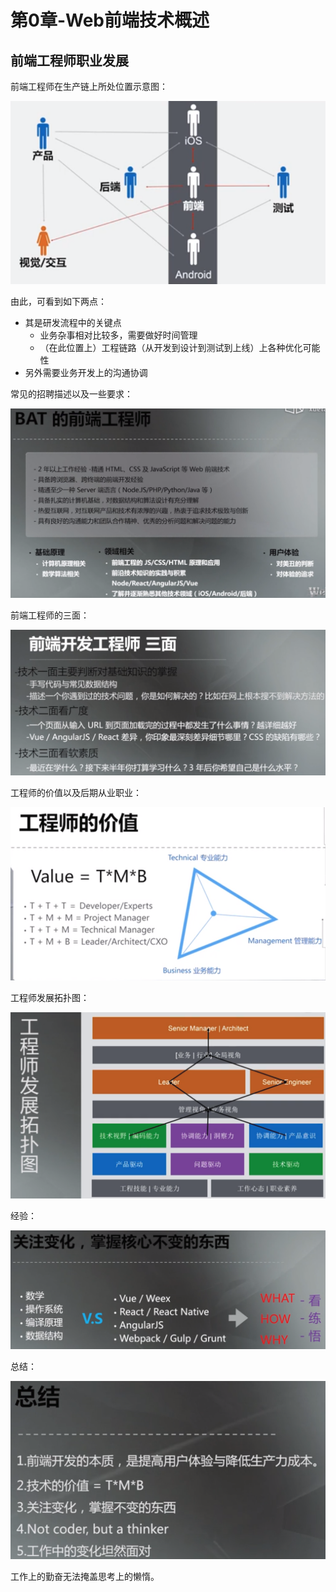 # 第0章-Web前端技术概述

## 前端工程师职业发展

前端工程师在生产链上所处位置示意图：

![](./images/2.png)

由此，可看到如下两点：

- 其是研发流程中的关键点
    - 业务杂事相对比较多，需要做好时间管理
    - （在此位置上）工程链路（从开发到设计到测试到上线）上各种优化可能性
- 另外需要业务开发上的沟通协调

常见的招聘描述以及一些要求：

![](./images/4.png)

前端工程师的三面：

![](./images/1.png)

工程师的价值以及后期从业职业：

![](./images/5.png)

工程师发展拓扑图：

![](./images/6.png)

经验：

![](./images/7.png)

总结：

![](./images/8.png)

工作上的勤奋无法掩盖思考上的懒惰。
